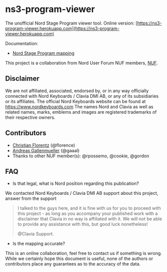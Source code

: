 # ns3-program-viewer

The unofficial Nord Stage Program viewer tool.
Online version: [https://ns3-program-viewer.herokuapp.com](https://ns3-program-viewer.herokuapp.com)

Documentation:
- [Nord Stage Program mapping](https://github.com/Chris55/ns3-program-viewer/tree/master/docs)

This project is a collaboration from Nord User Forum NUF members, [NUF](https://www.norduserforum.com).

## Disclaimer
We are not affiliated, associated, endorsed by, or in any way officially connected with Nord Keyboards / Clavia DMI AB, or any of its subsidiaries or its affiliates.
The official Nord Keyboards website can be found at https://www.nordkeyboards.com
The names Nord and Clavia as well as related names, marks, emblems and images are registered trademarks of their respective owners.



## Contributors
- [Christian Florentz](https://www.linkedin.com/in/christian-florentz-b2530575/) (@florence)
- [Andreas Gallenmueller](https://www.linkedin.com/in/andreas-gallenmueller-0b09721/) (@gaaal)
- Thanks to other NUF member(s): @rpossemo, @cookie, @gordon

## FAQ

- Is that legal, what is Nord position regarding this publication?

We contacted Nord Keyboards / Clavia DMI AB support about this project, answer from the support

> I talked to the guys here, and it is fine with us for you to proceed with this project - as long as you accompany your published work with a disclaimer that Clavia in no way is affiliated with it. We will not be able to provide any assistance with this, but good luck nonetheless!
>
> @Clavia Support.

- Is the mapping accurate?

This is an online collaboration, feel free to contact us if something is wrong. While we certainly hope this document is useful, none of the authors or contributors place any guarantees as to the accuracy of the data.
